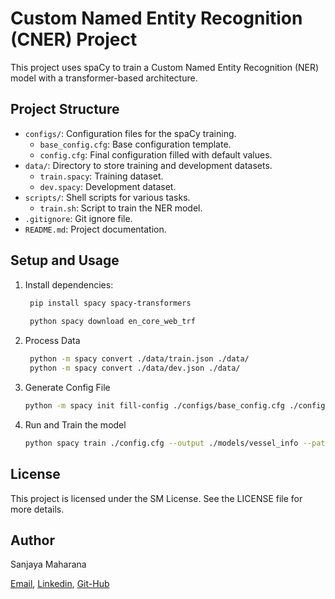 # Custom Named Entity Recognition (CNER) Project

This project uses spaCy to train a Custom Named Entity Recognition (NER) model with a transformer-based architecture.

## Project Structure

- `configs/`: Configuration files for the spaCy training.
  - `base_config.cfg`: Base configuration template.
  - `config.cfg`: Final configuration filled with default values.
- `data/`: Directory to store training and development datasets.
  - `train.spacy`: Training dataset.
  - `dev.spacy`: Development dataset.
- `scripts/`: Shell scripts for various tasks.
  - `train.sh`: Script to train the NER model.
- `.gitignore`: Git ignore file.
- `README.md`: Project documentation.

## Setup and Usage

1. Install dependencies:
   ```sh
    pip install spacy spacy-transformers
    
    python spacy download en_core_web_trf

2. Process Data
   ```sh
    python -m spacy convert ./data/train.json ./data/
    python -m spacy convert ./data/dev.json ./data/

3. Generate Config File
   ```sh
   python -m spacy init fill-config ./configs/base_config.cfg ./configs/config.cfg

4. Run and Train the model
   ```sh
   python spacy train ./config.cfg --output ./models/vessel_info --paths.train ./data/vessel_info/train.spacy --paths.dev ./data/vessel_info/dev.spacy

## License

This project is licensed under the SM License. See the LICENSE file for more details.

## Author

Sanjaya Maharana


[Email](SanjayaMaharana145@gmail.com), 
[Linkedin](https://www.linkedin.com/in/sanjaya-maharana-363189137/), 
[Git-Hub](https://github.com/Sanjaya-Maharana/)
